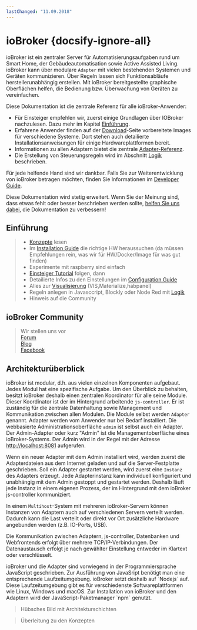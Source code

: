 ```yaml
---
lastChanged: "11.09.2018"
---
```


# ioBroker {docsify-ignore-all}

ioBroker ist ein zentraler Server für Automatisierungsaufgaben rund um Smart Home, der Gebäudeautomatisation sowie Active Assisted Living. ioBroker kann über modulare `Adapter` mit vielen bestehenden Systemen und Geräten kommunizieren. Über Regeln lassen sich Funktionsabläufe herstellerunabhängig erstellen. Mit ioBroker bereitgestellte graphische Oberflächen helfen, die Bedienung bzw. Überwachung von Geräten zu vereinfachen.

Diese Dokumentation ist die zentrale Referenz für alle ioBroker-Anwender:

* Für Einsteiger empfehlen wir, zuerst einige Grundlagen über IOBroker nachzulesen. Dazu mehr im Kapitel [Einführung](#Einführung).
* Erfahrene Anwender finden auf der [Download]()-Seite vorbereitete Images für verschiedene Systeme. Dort stehen auch detailierte Installationsanweisungen für einige Hardwareplattformen bereit.
* Informationen zu allen Adaptern bietet die zentrale [Adapter-Referenz]().
* Die Erstellung von Steuerungsregeln wird im Abschnitt [Logik]() beschrieben.

Für jede helfende Hand sind wir dankbar. Falls Sie zur Weiterentwicklung von ioBroker betragen möchten, finden Sie Informationen im [Developer Guide]().

Diese Dokumentation wird stetig erweitert. Wenn Sie der Meinung sind, dass etwas fehlt oder besser beschrieben werden sollte, [helfen Sie uns dabei](), die Dokumentation zu verbessern!

## Einführung

>- [Konzepte]() lesen
>- Im [Installation Guide]() die richtige HW heraussuchen (da müssen Empfehlungen rein, was wir für HW/Docker/Image für was gut finden)
>- Experimente mit raspberry sind einfach
>- [Einsteiger Tutorial]() folgen, dann
>- Detailierte Infos zu den Einstellungen im [Configuration Guide]()
>- Alles zur [Visualisierung]() (VIS,Materialize,habpanel)
>- Regeln anlegen in Javasccript, Blockly oder Node Red mit [Logik]()
>- Hinweis auf die Community

## ioBroker Community

> Wir stellen uns vor  
[Forum]()  
[Blog]()  
[Facebook]()

## Architekturüberblick

ioBroker ist modular, d.h. aus vielen einzelnen Komponenten aufgebaut. Jedes Modul hat eine spezifische Aufgabe. Um den Überblick zu behalten, besitzt ioBroker deshalb einen zentralen Koordinator für alle seine Module. Dieser Koordinator ist der im Hintergrund arbeitende `js-controller`. Er ist zuständig für die zentrale Datenhaltung sowie Management und Kommunikation zwischen allen Modulen. Die Module selbst werden  `Adapter` genannt. Adapter werden vom Anwender nur bei
Bedarf installiert. Die webbasierte Administrationsoberfläche `admin` ist selbst auch ein Adapter. Der Admin-Adapter oder kurz "Admin" ist die Managementoberfläche eines ioBroker-Systems. Der Admin wird in der Regel mit der Adresse [http://localhost:8081](http://localhost:8081) aufgerufen.

Wenn ein neuer Adapter mit dem Admin installiert wird, werden zuerst die Adapterdateien aus dem Internet geladen und auf die Server-Festplatte geschrieben. Soll ein Adapter gestartet werden, wird zuerst eine `Instanz` des Adapters erzeugt. Jede Adapterinstanz kann individuell konfiguriert und unabhängig mit dem Admin gestoppt und gestartet werden. Deshalb läuft jede Instanz in einem eigenen Prozess, der im Hintergrund mit dem ioBroker js-controller kommuniziert.

In einem `Multihost`-System mit mehreren ioBroker-Servern können Instanzen von Adaptern auch auf verschiedenen Servern verteilt werden. Dadurch kann die Last verteilt oder direkt vor Ort zusätzliche Hardware angebunden werden (z.B. IO-Ports, USB).

Die Kommunikation zwischen Adaptern, js-controller, Datenbanken und Webfrontends erfolgt über mehrere TCP/IP-Verbindungen. Der Datenaustausch erfolgt je nach gewählter Einstellung entweder im Klartext oder verschlüsselt.

ioBroker und die Adapter sind vorwiegend in der Programmiersprache JavaScript geschrieben. Zur Ausführung von JavaSript benötigt man eine entsprechende Laufzeitumgebung. ioBroker setzt deshalb auf ˋNodejsˋ auf. Diese Laufzeitumgebung gibt es für verschiedenste Softwareplattformen wie Linux, Windows und macOS. Zur Installation von ioBroker und den Adaptern wird der JavaScript-Paketmanager ˋnpmˋ genutzt.

> Hübsches Bild mit Architekturschichten

> Überleitung zu den Konzepten
